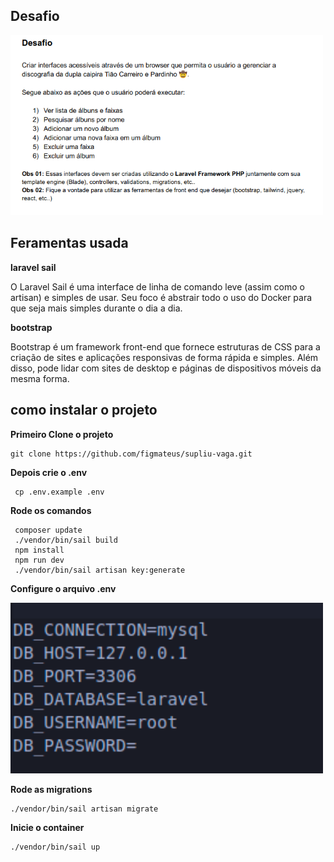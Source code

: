 
## Desafio

<p align="start"><img src="desafio.png" width="500"></a></p>


## Feramentas usada

**laravel sail**


<p>
O Laravel Sail é uma interface de linha de comando leve 
(assim como o artisan) e simples de usar. Seu foco é 
abstrair todo o uso do Docker para que seja mais simples 
durante o dia a dia.</p>

**bootstrap**
<p>
Bootstrap é um framework front-end que fornece estruturas de CSS para a criação de sites e aplicações responsivas de forma rápida e simples. Além disso, pode lidar com sites de desktop e páginas de dispositivos móveis da mesma forma.
</p>

## como instalar o projeto

**Primeiro Clone o projeto**

```
git clone https://github.com/figmateus/supliu-vaga.git
```
**Depois crie o .env**
```
 cp .env.example .env
 ```
 **Rode os comandos**
```
 composer update
 ./vendor/bin/sail build
 npm install 
 npm run dev
 ./vendor/bin/sail artisan key:generate
 ```
 **Configure o arquivo .env**
    <p align="start"><img src="env.png" width="500"></a></p>
 **Rode as migrations**

 ```
 ./vendor/bin/sail artisan migrate
 ```
 **Inicie o container**
 ```
 ./vendor/bin/sail up
 ```

